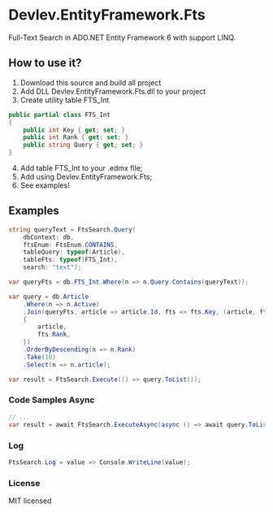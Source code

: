 # Devlev.EntityFramework.Fts
Full-Text Search in ADO.NET Entity Framework 6 with support LINQ.

## How to use it?
1. Download this source and build all project
2. Add DLL Devlev.EntityFramework.Fts.dll to your project
3. Create utility table FTS_Int
```csharp
public partial class FTS_Int
{
    public int Key { get; set; }
    public int Rank { get; set; }
    public string Query { get; set; }
}
```
4. Add table FTS_Int to your .edmx file;
5. Add using Devlev.EntityFramework.Fts;
6. See examples!

## Examples
```csharp
string queryText = FtsSearch.Query(
    dbContext: db,
    ftsEnum: FtsEnum.CONTAINS,
    tableQuery: typeof(Article),
    tableFts: typeof(FTS_Int),
    search: "text");

var queryFts = db.FTS_Int.Where(n => n.Query.Contains(queryText));

var query = db.Article
    .Where(n => n.Active)
    .Join(queryFts, article => article.Id, fts => fts.Key, (article, fts) => new
    {
        article,
        fts.Rank,
    })
    .OrderByDescending(n => n.Rank)
    .Take(10)
    .Select(n => n.article);

var result = FtsSearch.Execute(() => query.ToList());
```
### Code Samples Async
```csharp
// ...
var result = await FtsSearch.ExecuteAsync(async () => await query.ToListAsync());
```
### Log
```csharp
FtsSearch.Log = value => Console.WriteLine(value);
```
### License
MIT licensed
